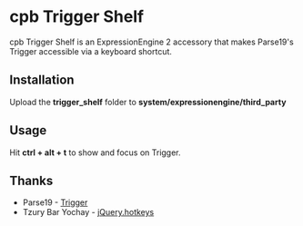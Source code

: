 cpb Trigger Shelf
===============

cpb Trigger Shelf is an ExpressionEngine 2 accessory that makes Parse19's Trigger accessible via a keyboard shortcut.

Installation
------------

Upload the **trigger\_shelf** folder to **system/expressionengine/third\_party**


Usage
-----

Hit **ctrl + alt + t** to show and focus on Trigger.

Thanks
------

* Parse19				- [Trigger](http://parse19.com/trigger/)
* Tzury Bar Yochay	- [jQuery.hotkeys](https://github.com/tzuryby/jquery.hotkeys)